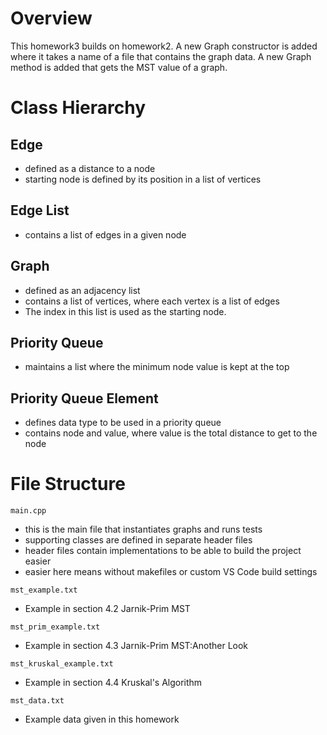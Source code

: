 # Overview
This homework3 builds on homework2.
A new Graph constructor is added where it takes a name of a file that contains the graph data.
A new Graph method is added that gets the MST value of a graph.

# Class Hierarchy
## Edge
- defined as a distance to a node
- starting node is defined by its position in a list of vertices

## Edge List
- contains a list of edges in a given node

## Graph
- defined as an adjacency list
- contains a list of vertices, where each vertex is a list of edges
- The index in this list is used as the starting node.

## Priority Queue
- maintains a list where the minimum node value is kept at the top

## Priority Queue Element
- defines data type to be used in a priority queue
- contains node and value, where value is the total distance to get to the node

# File Structure
`main.cpp` 
- this is the main file that instantiates graphs and runs tests
- supporting classes are defined in separate header files
- header files contain implementations to be able to build the project easier
- easier here means without makefiles or custom VS Code build settings

`mst_example.txt`
- Example in section 4.2 Jarnik-Prim MST

`mst_prim_example.txt`
- Example in section 4.3 Jarnik-Prim MST:Another Look

`mst_kruskal_example.txt`
- Example in section 4.4 Kruskal's Algorithm

`mst_data.txt`
- Example data given in this homework
